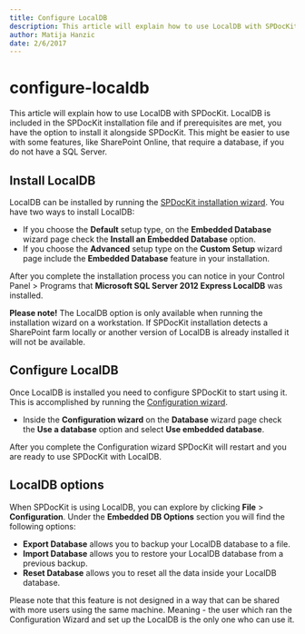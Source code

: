 ```yaml
---
title: Configure LocalDB
description: This article will explain how to use LocalDB with SPDocKit.
author: Matija Hanzic
date: 2/6/2017
---
```


# configure-localdb

This article will explain how to use LocalDB with SPDocKit. LocalDB is included in the SPDocKit installation file and if prerequisites are met, you have the option to install it alongside SPDocKit. This might be easier to use with some features, like SharePoint Online, that require a database, if you do not have a SQL Server.

## Install LocalDB

LocalDB can be installed by running the [SPDocKit installation wizard](configure-localdb.md#internal/installation/installation-guide). You have two ways to install LocalDB:

* If you choose the **Default** setup type, on the **Embedded Database** wizard page check the **Install an Embedded Database** option.
* If you choose the **Advanced** setup type on the **Custom Setup** wizard page include the **Embedded Database** feature in your installation.

After you complete the installation process you can notice in your Control Panel &gt; Programs that **Microsoft SQL Server 2012 Express LocalDB** was installed.

**Please note!** The LocalDB option is only available when running the installation wizard on a workstation. If SPDocKit installation detects a SharePoint farm locally or another version of LocalDB is already installed it will not be available.

## Configure LocalDB

Once LocalDB is installed you need to configure SPDocKit to start using it. This is accomplished by running the [Configuration wizard](configure-localdb.md#internal/configuration/configure-spdockit-database/).

* Inside the **Configuration wizard** on the **Database** wizard page check the **Use a database** option and select **Use embedded database**.

After you complete the Configuration wizard SPDocKit will restart and you are ready to use SPDocKit with LocalDB.

## LocalDB options

When SPDocKit is using LocalDB, you can explore by clicking **File** &gt; **Configuration**. Under the **Embedded DB Options** section you will find the following options:

* **Export Database** allows you to backup your LocalDB database to a file.
* **Import Database** allows you to restore your LocalDB database from a previous backup.
* **Reset Database** allows you to reset all the data inside your LocalDB database.

Please note that this feature is not designed in a way that can be shared with more users using the same machine. Meaning - the user which ran the Configuration Wizard and set up the LocalDB is the only one who can use it.

